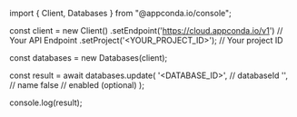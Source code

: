 import { Client, Databases } from "@appconda.io/console";

const client = new Client()
    .setEndpoint('https://cloud.appconda.io/v1') // Your API Endpoint
    .setProject('<YOUR_PROJECT_ID>'); // Your project ID

const databases = new Databases(client);

const result = await databases.update(
    '<DATABASE_ID>', // databaseId
    '<NAME>', // name
    false // enabled (optional)
);

console.log(result);
